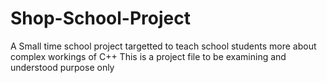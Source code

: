 # Shop-School-Project
 A Small time school project targetted to teach school students more about complex workings of C++
 This is a project file to be examining and understood purpose only
 
